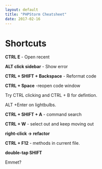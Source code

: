 ```yaml
---
layout: default
title: "PHPStorm Cheatsheet"
date: 2017-02-16
---
```




# Shortcuts

**CTRL E** - Open recent

**ALT click sidebar** - Show error

**CTRL + SHIFT + Backspace**  - Reformat code

**CTRL + Space** -reopen code window



Try CTRL clicking and CTRL + B for defintion.

ALT +Enter on lightbulbs.


**CTRL + SHIFT + A** - command search  


**CTRL + W** - select out and keep moving out


**right-click -> refactor**

**CTRL + F12** - methods in current file. 

**double-tap SHIFT**

Emmet?











